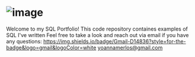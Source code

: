 # ![image](https://github.com/Yoanna-sql/SQL-Portfolio/assets/149388335/20f03633-c909-4aa9-98fe-f1972d3954fc)

Welcome to my SQL Portfolio! This code repository containes examples of SQL I've written
Feel free to take a look and reach out via email if you have any questions:
https://img.shields.io/badge/Gmail-D14836?style=for-the-badge&logo=gmail&logoColor=white yoannamerlos@gmail.com


